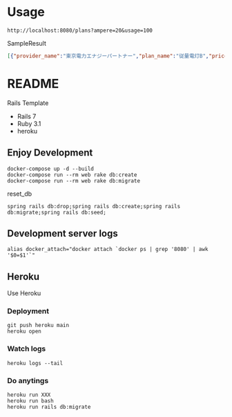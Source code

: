 # Usage

```
http://localhost:8080/plans?ampere=20&usage=100
```

SampleResult

```json
[{"provider_name":"東京電力エナジーパートナー","plan_name":"従量電灯B","price":2065.08},{"provider_name":"Looop","plan_name":"基本料金(10A~60A)","price":2666.3999999999996},{"provider_name":"東京電力エナジーパートナー","plan_name":"ずっとも電気1の基本料金(月ごと)","price":2390.67},{"provider_name":"JXTGでんき (lEｍyでんき)","plan_name":"電力料金(月ごと)","price":2007.8799999999999}]
```

# README
Rails Template

* Rails 7
* Ruby 3.1
* heroku

## Enjoy Development
```
docker-compose up -d --build
docker-compose run --rm web rake db:create
docker-compose run --rm web rake db:migrate
```

reset_db
```
spring rails db:drop;spring rails db:create;spring rails db:migrate;spring rails db:seed;
```

## Development server logs

```
alias docker_attach="docker attach `docker ps | grep '8080' | awk '$0=$1'`"
```

## Heroku
Use Heroku


### Deployment
```
git push heroku main
heroku open
```

### Watch logs
```
heroku logs --tail
```

### Do anytings

```
heroku run XXX
heroku run bash
heroku run rails db:migrate
```